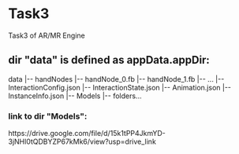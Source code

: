 # Task3
Task3 of AR/MR Engine

## dir "data" is defined as appData.appDir:

data
  |-- handNodes
    |-- handNode_0.fb
    |-- handNode_1.fb
    |-- ...
  |-- InteractionConfig.json
  |-- InteractionState.json
  |-- Animation.json
  |-- InstanceInfo.json
  |-- Models
    |-- folders...

### link to dir "Models": 
<link>https://drive.google.com/file/d/15k1tPP4JkmYD-3jNHl0tQDBYZP67kMk6/view?usp=drive_link</link>
